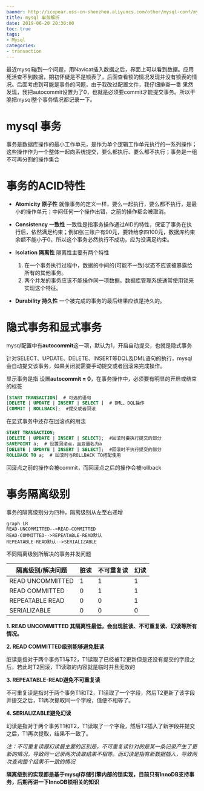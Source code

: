```yaml
---
banner: http://icepear.oss-cn-shenzhen.aliyuncs.com/other/mysql-conf/mysql.png
title: mysql 事务解析
date: 2019-06-20 20:30:00
toc: true
tags: 
- Mysql
categories:
- transaction
---
```

最近mysql碰到一个问题，用Navicat插入数据之后，界面上可以看到数据。应用死活查不到数据，期初怀疑是不是锁表了，后面查看锁的情况发现并没有锁表的情况。后面考虑到可能是事务的问题，由于我改过配置文件，我仔细排查一番
果然发现，我把autocommit设置为了0，也就是必须要commit才能提交事务。所以干脆把mysql整个事务情况都记录一下。
<!--more-->
# mysql 事务
事务是数据库操作的最小工作单元，是作为单个逻辑工作单元执行的一系列操作；这些操作作为一个整体一起向系统提交，要么都执行、要么都不执行；事务是一组不可再分割的操作集合

# 事务的ACID特性
- **Atomicity 原子性**
   就像事务的定义一样，要么一起执行，要么都不执行，是最小的操作单元；中间任何一个操作出错，之前的操作都会被取消。   
   
- **Consistency 一致性**
   一致性是指事务操作通过AID的特性，保证了事务在执行后，依然满足约束；例如张三账户有90元，要转给李四100元，数据库约束余额不能小于0，所以这个事务必然执行不成功，应为没满足约束。

- **Isolation 隔离性**
   隔离性主要有两个特性
    
    1. 在一个事务执行过程中，数据的中间的(可能不一致)状态不应该被暴露给所有的其他事务。 
　　
    2. 两个并发的事务应该不能操作同一项数据。数据库管理系统通常使用锁来实现这个特征。 

- **Durability 持久性**
    一个被完成的事务的最后结果应该是持久的。

# 隐式事务和显式事务

mysql配置中有**autocommit**这一项，默认为1，开启自动提交，也就是隐式事务

针对SELECT、UPDATE、DELETE、INSERT等DQL及DML语句的执行，mysql会自动提交该事务，如果关闭就需要手动提交或者回滚来完成操作。

显示事务是指 设置**autocommit = 0**，在事务操作中，必须要有明显的开启或结束的标签

```sql
[START TRANSACTION]  # 可选的语句
[DELETE | UPDATE | INSERT | SELECT ]  # DML、DQL操作
[COMMIT | ROLLBACK];  #提交或者回滚
```

在显式事务中还存在回滚点的用法

```sql
START TRANSACTION;
[DELETE | UPDATE | INSERT | SELECT];  #回滚时要执行提交的部分
SAVEPOINT a;  # 设置回滚点，且变量名为a
[DELETE | UPDATE | INSERT | SELECT];  #回滚时不执行提交的部分
ROLLBACK TO a;  # 回滚时与ROLLBACK TO搭配使用
```
回滚点之前的操作会被commit，而回滚点之后的操作会被rollback

# 事务隔离级别

事务的隔离级别分为四种，隔离级别从左至右递增
```
graph LR
READ-UNCOMMITTED-->READ-COMMITTED
READ-COMMITTED-->REPEATABLE-READ默认
REPEATABLE-READ默认-->SERIALIZABLE
```

不同隔离级别所解决的事务并发问题

隔离级别/解决问题 | 脏读 | 	不可重复读 | 	幻读
---|---|---|---
READ UNCOMMITTED | 	1 | 	1 | 	1
READ COMMITTED |	0	 | 1 | 	1
REPEATABLE READ | 	0 | 	0 | 	1
SERIALIZABLE | 	0 | 	0 | 	0

**1. READ UNCOMMITTED  其隔离性最低，会出现脏读、不可重复读、幻读等所有情况。**

**2. READ COMMITTED级别能够避免脏读**

脏读是指对于两个事务T1与T2，T1读取了已经被T2更新但是还没有提交的字段之后，若此时T2回滚，T1读取的内容就是临时并且无效的

**3. REPEATABLE-READ避免不可重复读**

不可重复读是指对于两个事务T1和T2，T1读取了一个字段，然后T2更新了该字段并提交之后，T1再次提取同一个字段，值便不相等了。

**4. SERIALIZABLE避免幻读**

幻读是指对于两个事务T1和T2，T1读取了一个字段，然后T2插入了新字段并提交之后，T1再次提取，结果不一致了。

*注：不可重复读跟幻读最主要的区别是，不可重复读针对的是某一条记录产生了更新的情况，导致同一记录两次读取结果不相等。而幻读是指有新数据插入，导致两次查询整个结果不一致的情况*


**隔离级别的实现都是基于mysql存储引擎内部的锁实现，目前只有InnoDB支持事务，后期再讲一下InnoDB锁相关的知识**